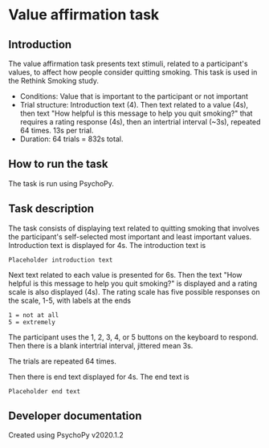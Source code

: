 # Value affirmation task

## Introduction

The value affirmation task presents text stimuli, related to a participant's
values, to affect how people consider quitting smoking.
This task is used in the Rethink Smoking study.

- Conditions: Value that is important to the participant or not important
- Trial structure: Introduction text (4). Then text related to a value (4s),
then text "How helpful is this message to help you quit smoking?"
that requires a rating response (4s), then an intertrial interval (~3s),
repeated 64 times. 13s per trial.
- Duration: 64 trials = 832s total.

## How to run the task

The task is run using PsychoPy.

## Task description

The task consists of displaying text related to quitting smoking that involves
the participant's self-selected most important and least important values.
Introduction text is displayed for 4s. The introduction text is
```
Placeholder introduction text
```
Next text related to each value is presented for 6s.
Then the text "How helpful is this message to help you quit smoking?" is
displayed and a rating scale is also displayed (4s). The rating scale has five
possible responses on the scale, 1-5, with labels at the ends
```
1 = not at all
5 = extremely
```
The participant uses the 1, 2, 3, 4, or 5 buttons on the keyboard to respond.
Then there is a blank intertrial interval, jittered mean 3s.

The trials are repeated 64 times.

Then there is end text displayed for 4s. The end text is
```
Placeholder end text
```

## Developer documentation
Created using PsychoPy v2020.1.2
